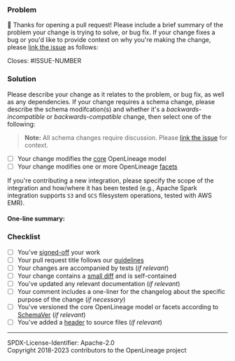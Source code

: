 ### Problem

👋 Thanks for opening a pull request! Please include a brief summary of the problem your change is trying to solve, or bug fix. If your change fixes a bug or you'd like to provide context on why you're making the change, please [link the issue](https://docs.github.com/en/issues/tracking-your-work-with-issues/linking-a-pull-request-to-an-issue) as follows:

Closes: #ISSUE-NUMBER

### Solution

Please describe your change as it relates to the problem, or bug fix, as well as any dependencies. If your change requires a schema change, please describe the schema modifcation(s) and whether it's a _backwards-incompatible_ or _backwards-compatible_ change, then select one of the following:

> **Note:** All schema changes require discussion. Please [link the issue](https://docs.github.com/en/issues/tracking-your-work-with-issues/linking-a-pull-request-to-an-issue) for context.

- [ ] Your change modifies the [core](https://github.com/OpenLineage/OpenLineage/blob/main/spec/OpenLineage.json) OpenLineage model
- [ ] Your change modifies one or more OpenLineage [facets](https://github.com/OpenLineage/OpenLineage/tree/main/spec/facets)

If you're contributing a new integration, please specify the scope of the integration and how/where it has been tested (e.g., Apache Spark integration supports `S3` and `GCS` filesystem operations, tested with AWS EMR).

#### One-line summary:

### Checklist

- [ ] You've [signed-off](https://github.com/OpenLineage/OpenLineage/blob/main/why-the-dco.md) your work
- [ ] Your pull request title follows our [guidelines](https://github.com/OpenLineage/OpenLineage/blob/main/CONTRIBUTING.md#creating-pull-requests)
- [ ] Your changes are accompanied by tests (_if relevant_)
- [ ] Your change contains a [small diff](https://kurtisnusbaum.medium.com/stacked-diffs-keeping-phabricator-diffs-small-d9964f4dcfa6) and is self-contained
- [ ] You've updated any relevant documentation (_if relevant_)
- [ ] Your comment includes a one-liner for the changelog about the specific purpose of the change (_if necessary_)
- [ ] You've versioned the core OpenLineage model or facets according to [SchemaVer](https://docs.snowplowanalytics.com/docs/pipeline-components-and-applications/iglu/common-architecture/schemaver) (_if relevant_)
- [ ] You've added a [header](https://github.com/OpenLineage/OpenLineage/tree/main/.github/header_templates.md) to source files (_if relevant_)

----
SPDX-License-Identifier: Apache-2.0\
Copyright 2018-2023 contributors to the OpenLineage project